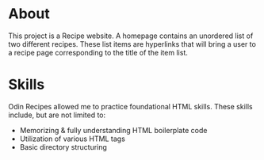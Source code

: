 # About
This project is a Recipe website. A homepage contains an unordered list of two different recipes. These list items are hyperlinks that will bring a user to a recipe page corresponding to the title of the item list.

# Skills
Odin Recipes allowed me to practice foundational HTML skills. These skills include, but are not limited to:

 - Memorizing & fully understanding HTML boilerplate code
 - Utilization of various HTML tags
 - Basic directory structuring